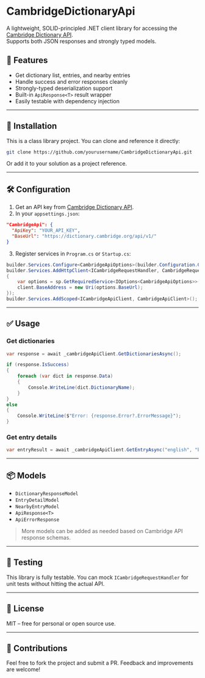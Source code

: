 # CambridgeDictionaryApi

A lightweight, SOLID-principled .NET client library for accessing the [Cambridge Dictionary API](https://dictionary-api.cambridge.org/).  
Supports both JSON responses and strongly typed models.

## 🚀 Features

- Get dictionary list, entries, and nearby entries
- Handle success and error responses cleanly
- Strongly-typed deserialization support
- Built-in `ApiResponse<T>` result wrapper
- Easily testable with dependency injection

---

## 🔧 Installation

This is a class library project. You can clone and reference it directly:

```bash
git clone https://github.com/yourusername/CambridgeDictionaryApi.git
```

Or add it to your solution as a project reference.

---

## 🛠️ Configuration

1. Get an API key from [Cambridge Dictionary API](https://dictionary-api.cambridge.org/apply).
2. In your `appsettings.json`:

```json
"CambridgeApi": {
  "ApiKey": "YOUR_API_KEY",
  "BaseUrl": "https://dictionary.cambridge.org/api/v1/"
}
```

3. Register services in `Program.cs` or `Startup.cs`:

```csharp
builder.Services.Configure<CambridgeApiOptions>(builder.Configuration.GetSection("CambridgeApi"));
builder.Services.AddHttpClient<ICambridgeRequestHandler, CambridgeRequestHandler>((sp, client) =>
{
    var options = sp.GetRequiredService<IOptions<CambridgeApiOptions>>().Value;
    client.BaseAddress = new Uri(options.BaseUrl);
});
builder.Services.AddScoped<ICambridgeApiClient, CambridgeApiClient>();
```

---

## ✅ Usage

### Get dictionaries

```csharp
var response = await _cambridgeApiClient.GetDictionariesAsync();

if (response.IsSuccess)
{
    foreach (var dict in response.Data)
    {
        Console.WriteLine(dict.DictionaryName);
    }
}
else
{
    Console.WriteLine($"Error: {response.Error?.ErrorMessage}");
}
```

### Get entry details

```csharp
var entryResult = await _cambridgeApiClient.GetEntryAsync("english", "book");
```

---

## 📦 Models

- `DictionaryResponseModel`
- `EntryDetailModel`
- `NearbyEntryModel`
- `ApiResponse<T>`
- `ApiErrorResponse`

> More models can be added as needed based on Cambridge API response schemas.

---

## 🧪 Testing

This library is fully testable. You can mock `ICambridgeRequestHandler` for unit tests without hitting the actual API.

---

## 📄 License

MIT – free for personal or open source use.

---

## 🙌 Contributions

Feel free to fork the project and submit a PR. Feedback and improvements are welcome!

